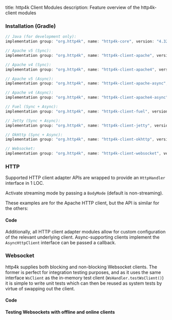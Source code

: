 title: http4k Client Modules
description: Feature overview of the http4k-client modules

### Installation (Gradle)

```groovy
// Java (for development only):
implementation group: "org.http4k", name: "http4k-core", version: "4.32.2.0"

// Apache v5 (Sync): 
implementation group: "org.http4k", name: "http4k-client-apache", version: "4.32.2.0"

// Apache v4 (Sync): 
implementation group: "org.http4k", name: "http4k-client-apache4", version: "4.32.2.0"

// Apache v5 (Async): 
implementation group: "org.http4k", name: "http4k-client-apache-async", version: "4.32.2.0"

// Apache v4 (Async): 
implementation group: "org.http4k", name: "http4k-client-apache4-async", version: "4.32.2.0"

// Fuel (Sync + Async): 
implementation group: "org.http4k", name: "http4k-client-fuel", version: "4.32.2.0"

// Jetty (Sync + Async): 
implementation group: "org.http4k", name: "http4k-client-jetty", version: "4.32.2.0"

// OkHttp (Sync + Async): 
implementation group: "org.http4k", name: "http4k-client-okhttp", version: "4.32.2.0"

// Websocket: 
implementation group: "org.http4k", name: "http4k-client-websocket", version: "4.32.2.0"
```

### HTTP
Supported HTTP client adapter APIs are wrapped to provide an `HttpHandler` interface in 1 LOC.

Activate streaming mode by passing a `BodyMode` (default is non-streaming).

These examples are for the Apache HTTP client, but the API is similar for the others:

#### Code [<img class="octocat"/>](https://github.com/http4k/http4k/blob/master/src/docs/guide/reference/clients/example_http.kt)

<script src="https://gist-it.appspot.com/https://github.com/http4k/http4k/blob/master/src/docs/guide/reference/clients/example_http.kt"></script>

Additionally, all HTTP client adapter modules allow for custom configuration of the relevant underlying client. Async-supporting clients implement the `AsyncHttpClient` interface can be passed a callback.

### Websocket
http4k supplies both blocking and non-blocking Websocket clients. The former is perfect for integration testing purposes, and as it uses the same interface `WsClient` as the in-memory test client (`WsHandler.testWsClient()`) it is simple to write unit tests which can then be reused as system tests by virtue of swapping out the client.

#### Code [<img class="octocat"/>](https://github.com/http4k/http4k/blob/master/src/docs/guide/reference/clients/example_websocket.kt)

<script src="https://gist-it.appspot.com/https://github.com/http4k/http4k/blob/master/src/docs/guide/reference/clients/example_websocket.kt"></script>

#### Testing Websockets with offline and online clients [<img class="octocat"/>](https://github.com/http4k/http4k/blob/master/src/docs/guide/reference/clients/TestingWebsockets.kt)

<script src="https://gist-it.appspot.com/https://github.com/http4k/http4k/blob/master/src/docs/guide/reference/clients/TestingWebsockets.kt"></script>
